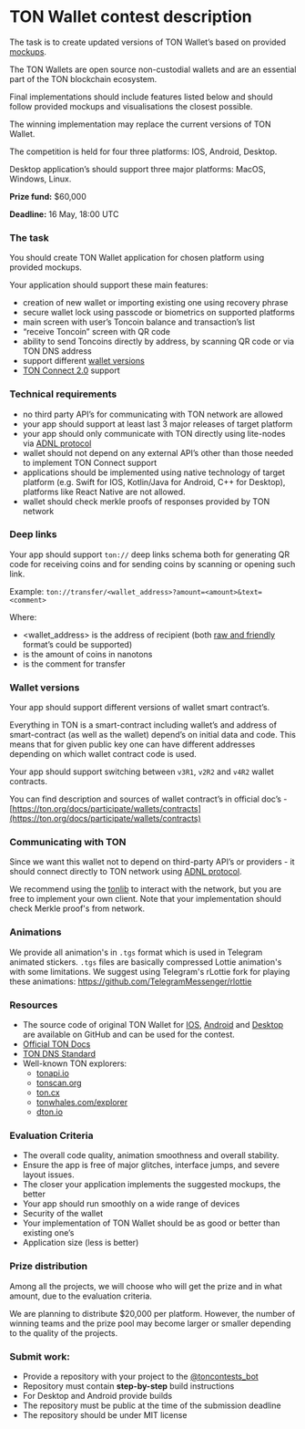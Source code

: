 # TON Wallet contest description

The task is to create updated versions of TON Wallet’s based on provided [mockups](https://github.com/ton-community/wallet-contest/raw/main/TON%20Wallet%20Contest.zip).

The TON Wallets are open source non-custodial wallets and are an essential part of the TON blockchain ecosystem.

Final implementations should include features listed below and should follow provided mockups and visualisations the closest possible.

The winning implementation may replace the current versions of TON Wallet.

The competition is held for four three platforms: IOS, Android, Desktop.

Desktop application’s should support three major platforms: MacOS, Windows, Linux.

**Prize fund:** $60,000

**Deadline:** 16 May, 18:00 UTC

### The task

You should create TON Wallet application for chosen platform using provided mockups.

Your application should support these main features:

- creation of new wallet or importing existing one using recovery phrase
- secure wallet lock using passcode or biometrics on supported platforms
- main screen with user’s Toncoin balance and transaction’s list
- “receive Toncoin” screen with QR code
- ability to send Toncoins directly by address, by scanning QR code or via TON DNS address
- support different [wallet versions](#wallet-versions)
- [TON Connect 2.0](https://github.com/ton-connect) support

### Technical requirements

- no third party API’s for communicating with TON network are allowed
- your app should support at least last 3 major releases of target platform
- your app should only communicate with TON directly using lite-nodes via [ADNL protocol](https://ton.org/docs/develop/dapps/apis/adnl)
- wallet should not depend on any external API’s other than those needed to implement TON Connect support
- applications should be implemented using native technology of target platform (e.g. Swift for IOS, Kotlin/Java for Android, C++ for Desktop), platforms like React Native are not allowed.
- wallet should check merkle proofs of responses provided by TON network

### Deep links

Your app should support `ton://` deep links schema both for generating QR code for receiving coins and for sending coins by scanning or opening such link.

Example: `ton://transfer/<wallet_address>?amount=<amount>&text=<comment>`

Where:

- <wallet_address> is the address of recipient (both [raw and friendly](https://ton.org/docs/learn/overviews/addresses#raw-and-user-friendly-addresses) format’s could be supported)
- <amount> is the amount of coins in nanotons
- <text> is the comment for transfer

### Wallet versions

Your app should support different versions of wallet smart contract’s.

Everything in TON is a smart-contract including wallet’s and address of smart-contract (as well as the wallet) depend’s on initial data and code. This means that for given public key one can have different addresses depending on which wallet contract code is used.

Your app should support switching between `v3R1`, `v2R2` and `v4R2` wallet contracts.

You can find description and sources of wallet contract’s in official doc’s - [https://ton.org/docs/participate/wallets/contracts](https://ton.org/docs/participate/wallets/contracts)

### Communicating with TON

Since we want this wallet not to depend on third-party API’s or providers - it should connect directly to TON network using [ADNL protocol](https://ton.org/docs/develop/dapps/apis/adnl).

We recommend using the [tonlib](https://github.com/ton-blockchain/ton/tree/master/example/android) to interact with the network, but you are free to implement your own client. Note that your implementation should check Merkle proof's from network. 

### Animations

We provide all animation's in `.tgs` format which is used in Telegram animated stickers.
`.tgs` files are basically compressed Lottie animation's with some limitations.
We suggest using Telegram's rLottie fork for playing these animations: https://github.com/TelegramMessenger/rlottie

### **Resources**

- The source code of original TON Wallet for [IOS](https://github.com/ton-blockchain/wallet-ios), [Android](https://github.com/ton-blockchain/wallet-android) and [Desktop](https://github.com/ton-blockchain/wallet-desktop) are available on GitHub and can be used for the contest.
- [Official TON Docs](https://ton.org/docs)
- [TON DNS Standard](https://github.com/ton-blockchain/TEPs/blob/master/text/0081-dns-standard.md)
- Well-known TON explorers: 
  - [tonapi.io](http://tonapi.io/)
  - [tonscan.org](http://tonscan.org/)
  - [ton.cx](https://ton.cx/)
  - [tonwhales.com/explorer](https://tonwhales.com/explorer)
  - [dton.io](http://dton.io/)

### **Evaluation Criteria**

- The overall code quality, animation smoothness and overall stability.
- Ensure the app is free of major glitches, interface jumps, and severe layout issues.
- The closer your application implements the suggested mockups, the better
- Your app should run smoothly on a wide range of devices
- Security of the wallet
- Your implementation of TON Wallet should be as good or better than existing one’s
- Application size (less is better)

### **Prize distribution**
Among all the projects, we will choose who will get the prize and in what amount, due to the evaluation criteria. 

We are planning to distribute $20,000 per platform. However, the number of winning teams and the prize pool may become larger or smaller depending to the quality of the projects.

### Submit work:

- Provide a repository with your project to the [@toncontests_bot](https://t.me/toncontests_bot)
- Repository must contain **step-by-step** build instructions
- For Desktop and Android provide builds
- The repository must be public at the time of the submission deadline
- The repository should be under MIT license 
